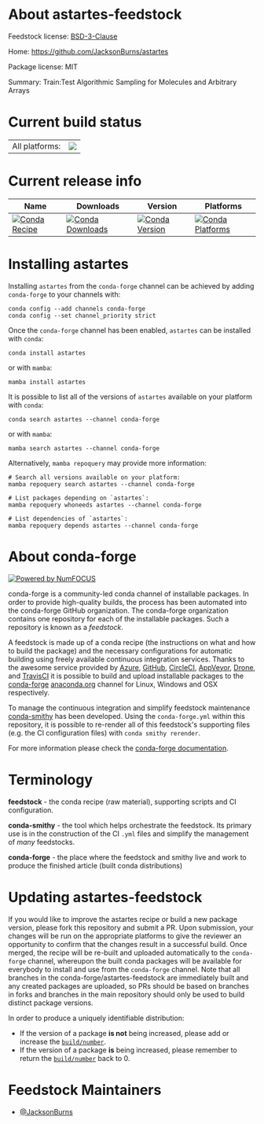 About astartes-feedstock
========================

Feedstock license: [BSD-3-Clause](https://github.com/conda-forge/astartes-feedstock/blob/main/LICENSE.txt)

Home: https://github.com/JacksonBurns/astartes

Package license: MIT

Summary: Train:Test Algorithmic Sampling for Molecules and Arbitrary Arrays

Current build status
====================


<table><tr><td>All platforms:</td>
    <td>
      <a href="https://dev.azure.com/conda-forge/feedstock-builds/_build/latest?definitionId=20126&branchName=main">
        <img src="https://dev.azure.com/conda-forge/feedstock-builds/_apis/build/status/astartes-feedstock?branchName=main">
      </a>
    </td>
  </tr>
</table>

Current release info
====================

| Name | Downloads | Version | Platforms |
| --- | --- | --- | --- |
| [![Conda Recipe](https://img.shields.io/badge/recipe-astartes-green.svg)](https://anaconda.org/conda-forge/astartes) | [![Conda Downloads](https://img.shields.io/conda/dn/conda-forge/astartes.svg)](https://anaconda.org/conda-forge/astartes) | [![Conda Version](https://img.shields.io/conda/vn/conda-forge/astartes.svg)](https://anaconda.org/conda-forge/astartes) | [![Conda Platforms](https://img.shields.io/conda/pn/conda-forge/astartes.svg)](https://anaconda.org/conda-forge/astartes) |

Installing astartes
===================

Installing `astartes` from the `conda-forge` channel can be achieved by adding `conda-forge` to your channels with:

```
conda config --add channels conda-forge
conda config --set channel_priority strict
```

Once the `conda-forge` channel has been enabled, `astartes` can be installed with `conda`:

```
conda install astartes
```

or with `mamba`:

```
mamba install astartes
```

It is possible to list all of the versions of `astartes` available on your platform with `conda`:

```
conda search astartes --channel conda-forge
```

or with `mamba`:

```
mamba search astartes --channel conda-forge
```

Alternatively, `mamba repoquery` may provide more information:

```
# Search all versions available on your platform:
mamba repoquery search astartes --channel conda-forge

# List packages depending on `astartes`:
mamba repoquery whoneeds astartes --channel conda-forge

# List dependencies of `astartes`:
mamba repoquery depends astartes --channel conda-forge
```


About conda-forge
=================

[![Powered by
NumFOCUS](https://img.shields.io/badge/powered%20by-NumFOCUS-orange.svg?style=flat&colorA=E1523D&colorB=007D8A)](https://numfocus.org)

conda-forge is a community-led conda channel of installable packages.
In order to provide high-quality builds, the process has been automated into the
conda-forge GitHub organization. The conda-forge organization contains one repository
for each of the installable packages. Such a repository is known as a *feedstock*.

A feedstock is made up of a conda recipe (the instructions on what and how to build
the package) and the necessary configurations for automatic building using freely
available continuous integration services. Thanks to the awesome service provided by
[Azure](https://azure.microsoft.com/en-us/services/devops/), [GitHub](https://github.com/),
[CircleCI](https://circleci.com/), [AppVeyor](https://www.appveyor.com/),
[Drone](https://cloud.drone.io/welcome), and [TravisCI](https://travis-ci.com/)
it is possible to build and upload installable packages to the
[conda-forge](https://anaconda.org/conda-forge) [anaconda.org](https://anaconda.org/)
channel for Linux, Windows and OSX respectively.

To manage the continuous integration and simplify feedstock maintenance
[conda-smithy](https://github.com/conda-forge/conda-smithy) has been developed.
Using the ``conda-forge.yml`` within this repository, it is possible to re-render all of
this feedstock's supporting files (e.g. the CI configuration files) with ``conda smithy rerender``.

For more information please check the [conda-forge documentation](https://conda-forge.org/docs/).

Terminology
===========

**feedstock** - the conda recipe (raw material), supporting scripts and CI configuration.

**conda-smithy** - the tool which helps orchestrate the feedstock.
                   Its primary use is in the construction of the CI ``.yml`` files
                   and simplify the management of *many* feedstocks.

**conda-forge** - the place where the feedstock and smithy live and work to
                  produce the finished article (built conda distributions)


Updating astartes-feedstock
===========================

If you would like to improve the astartes recipe or build a new
package version, please fork this repository and submit a PR. Upon submission,
your changes will be run on the appropriate platforms to give the reviewer an
opportunity to confirm that the changes result in a successful build. Once
merged, the recipe will be re-built and uploaded automatically to the
`conda-forge` channel, whereupon the built conda packages will be available for
everybody to install and use from the `conda-forge` channel.
Note that all branches in the conda-forge/astartes-feedstock are
immediately built and any created packages are uploaded, so PRs should be based
on branches in forks and branches in the main repository should only be used to
build distinct package versions.

In order to produce a uniquely identifiable distribution:
 * If the version of a package **is not** being increased, please add or increase
   the [``build/number``](https://docs.conda.io/projects/conda-build/en/latest/resources/define-metadata.html#build-number-and-string).
 * If the version of a package **is** being increased, please remember to return
   the [``build/number``](https://docs.conda.io/projects/conda-build/en/latest/resources/define-metadata.html#build-number-and-string)
   back to 0.

Feedstock Maintainers
=====================

* [@JacksonBurns](https://github.com/JacksonBurns/)

